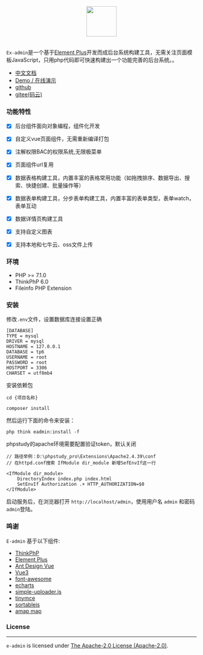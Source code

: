 <div align="center">
    <img src="https://www.ex-admin.com/cms/logo.jpg" height="80"> 
</div>
<br>
<p align=""><code>Ex-admin</code>是一个基于<a href="https://www.laravel-admin.org/" target="_blank">Element Plus</a>开发而成后台系统构建工具，无需关注页面模板JavaScript，只用php代码即可快速构建出一个功能完善的后台系统。。</p>


- [中文文档](https://www.ex-admin.com/index/docs)
- [Demo / 在线演示](https://demo.ex-admin.com)
- [github](https://github.com/rocky-git/E-admin)
- [gitee(码云)](https://gitee.com/rocky-git/eadmin)





### 功能特性

- [x] 后台组件面向对象编程，组件化开发
- [x] 自定义vue页面组件，无需重新编译打包
- [x] 注解权限BAC的权限系统,无限极菜单
- [x] 页面组件url复用
- [x] 数据表格构建工具，内置丰富的表格常用功能（如拖拽排序、数据导出、搜索、快捷创建、批量操作等）
- [x] 数据表单构建工具，分步表单构建工具，内置丰富的表单类型，表单watch，表单互动
- [x] 数据详情页构建工具
- [x] 支持自定义图表
- [x] 支持本地和七牛云、oss文件上传


### 环境
- PHP >= 7.1.0
- ThinkPhP 6.0
- Fileinfo PHP Extension

### 安装


修改`.env`文件，设置数据库连接设置正确

```dotenv
[DATABASE]
TYPE = mysql
DRIVER = mysql
HOSTNAME = 127.0.0.1
DATABASE = tp6
USERNAME = root
PASSWORD = root
HOSTPORT = 3306
CHARSET = utf8mb4
```

安装依赖包


```
cd {项目名称}

composer install
```

然后运行下面的命令来安装：

```
php think eadmin:install -f
```


phpstudy的apache环境需要配置验证token，默认关闭
```dotenv
// 路径举例：D:\phpstudy_pro\Extensions\Apache2.4.39\conf
// 在httpd.conf搜索 IfModule dir_module 新增SefEnvIf这一行

<IfModule dir_module>
    DirectoryIndex index.php index.html
    SetEnvIf Authorization .+ HTTP_AUTHORIZATION=$0
</IfModule>
```

启动服务后，在浏览器打开 `http://localhost/admin`，使用用户名 `admin` 和密码 `admin`登陆。




### 鸣谢
`E-admin` 基于以下组件:

+ [ThinkPhP](http://www.thinkphp.cn/)
+ [Element Plus](https://element-plus.gitee.io/)
+ [Ant Design Vue](https://2x.antdv.com/)
+ [Vue3](https://cn.vuejs.org/)
+ [font-awesome](http://fontawesome.io)
+ [echarts](https://echarts.apache.org/)
+ [simple-uploader.js](https://github.com/simple-uploader/Uploader)
+ [tinymce](https://www.tiny.cloud/)
+ [sortablejs](http://www.sortablejs.com/)
+ [amap map](https://www.amap.com/)


### License
------------
`e-admin` is licensed under [The Apache-2.0 License (Apache-2.0)](LICENSE).
